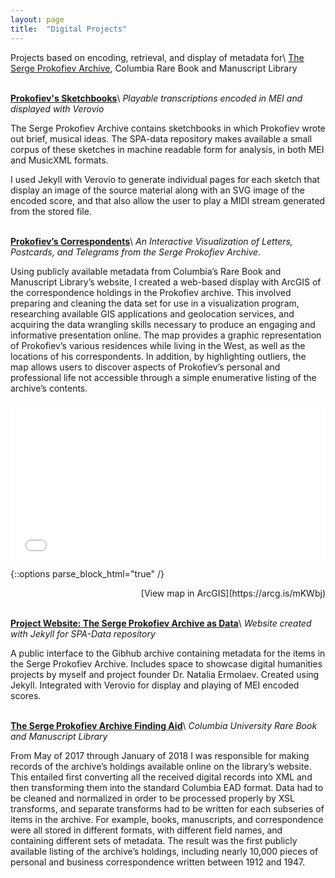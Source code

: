 ```yaml
---
layout: page
title:  "Digital Projects"
---
```





Projects based on encoding, retrieval, and display of metadata for\\
[The Serge Prokofiev Archive](https://library.columbia.edu/libraries/rbml/units/performing_arts/prokofiev.html), Columbia Rare Book and Manuscript Library
<br><br>

__[Prokofiev's Sketchbooks](https://mss2221.github.io/spademo/sketches/)__\\
_Playable transcriptions encoded in MEI and displayed with Verovio_

The Serge Prokofiev Archive contains sketchbooks in which Prokofiev wrote out brief, musical ideas. The SPA-data repository makes available a small corpus of these sketches in machine readable form for analysis, in both MEI and MusicXML formats.

I used Jekyll with Verovio to generate individual pages for each sketch that display an image of the source material along with an SVG image of the encoded score, and that also allow the user to play a MIDI stream generated from the stored file.
<br><br>

__[Prokofiev’s Correspondents](https://arcg.is/mKWbj)__\\
_An Interactive Visualization of Letters, Postcards, and Telegrams from the Serge Prokofiev Archive._

Using publicly available metadata from Columbia’s Rare Book and Manuscript Library’s website, I created a web-based display with ArcGIS of the correspondence holdings in the Prokofiev archive. This involved preparing and cleaning the data set for use in a visualization program, researching available GIS applications and geolocation services, and acquiring the data wrangling skills necessary to produce an engaging and informative presentation online. The map provides a graphic representation of Prokofiev’s various residences while living in the West, as well as the locations of his correspondents. In addition, by highlighting outliers, the map allows users to discover aspects of Prokofiev’s personal and professional life not accessible through a simple enumerative listing of the archive’s contents.


<style>.embed-container {position: relative; padding-bottom: 50%; height: 0; max-width: 100%;} .embed-container iframe, .embed-container object, .embed-container iframe{position: absolute; top: 0; left: 0; width: 100%; height: 100%;} small{position: absolute; z-index: 40; bottom: 0; margin-bottom: -15px;}</style><div class="embed-container"><iframe width="500" height="250" frameborder="0" scrolling="no" marginheight="0" marginwidth="0" title="Correspondence Sites" src="//www.arcgis.com/apps/Embed/index.html?webmap=527e9d78086740968ed21600e92c84ba&extent=-6.6347,38.5844,25.8848,58.6096&zoom=true&previewImage=false&scale=true&disable_scroll=true&theme=light"></iframe></div>
{::options parse_block_html="true" /}
<div style="float: right;">[View map in ArcGIS](https://arcg.is/mKWbj)
</div>
<br><br>

__[Project Website: The Serge Prokofiev Archive as Data](https://spa-data.github.io/spa-data/)__\\
_Website created with Jekyll for SPA-Data repository_

A public interface to the Gibhub archive containing metadata for the items in the Serge Prokofiev Archive. Includes space to showcase digital humanities projects by myself and project founder Dr.&nbsp;Natalia Ermolaev. Created using Jekyll. Integrated with Verovio for display and playing of MEI encoded scores.
<br><br>


__[The Serge Prokofiev Archive Finding Aid](https://findingaids.library.columbia.edu/ead/nnc-rb/ldpd_10815449)__\\
_Columbia University Rare Book and Manuscript Library_

From May of 2017 through January of 2018 I was responsible for making records of the archive’s holdings available online on the library’s website. This entailed first converting all the received digital records into XML and then transforming them into the standard Columbia EAD format. Data had to be cleaned and normalized in order to be processed properly by XSL transforms, and separate transforms had to be written for each subseries of items in the archive. For example, books, manuscripts, and correspondence were all stored in different formats, with different field names, and containing different sets of metadata. The result was the first publicly available listing of the archive’s holdings, including nearly 10,000 pieces of personal and business correspondence written between 1912 and 1947.
